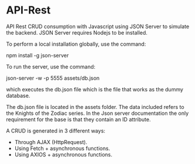 # API-Rest
API Rest CRUD consumption with Javascript using JSON Server to simulate the backend.
JSON Server requires Nodejs to be installed.

To perform a local installation globally, use the command:

npm install -g json-server

To run the server, use the command:

json-server -w -p 5555 assets/db.json

which executes the db.json file which is the file that works as the dummy database.

The db.json file is located in the assets folder. The data included refers to the Knights of the Zodiac series. In the Json server documentation the only requirement for the base is that they contain an ID attribute.

A CRUD is generated in 3 different ways:
* Through AJAX (HttpRequest).
* Using Fetch + asynchronous functions.
* Using AXIOS + asynchronous functions.
